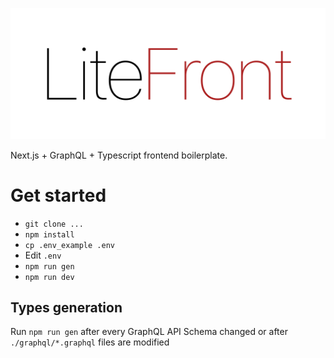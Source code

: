![](./.github/logo.png)

Next.js + GraphQL + Typescript frontend boilerplate.

# Get started
- `git clone ...`
- `npm install`
-  `cp .env_example .env`
- Edit `.env`
- `npm run gen`
- `npm run dev`

## Types generation
Run `npm run gen` after every GraphQL API Schema changed or after `./graphql/*.graphql` files are modified

